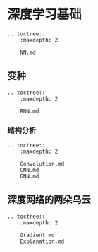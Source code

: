 # 深度学习基础

```eval_rst
.. toctree::
    :maxdepth: 2

    NN.md
```

## 变种

```eval_rst
.. toctree::
    :maxdepth: 2

    RNN.md
```

### 结构分析

```eval_rst
.. toctree::
    :maxdepth: 2
    
    Convolution.md
    CNN.md
    GNN.md
```

## 深度网络的两朵乌云

```eval_rst
.. toctree::
    :maxdepth: 2

    Gradient.md
    Explanation.md
```
